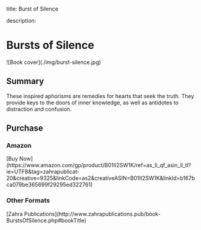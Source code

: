 title: Burst of Silence

description:

# Bursts of Silence

<div markdown="1" class="cover-image">
![Book cover](./img/burst-silence.jpg)
</div>

## Summary

These inspired aphorisms are remedies for hearts that seek the truth. They provide keys to the doors of inner knowledge, as well as antidotes to distraction and confusion.

## Purchase

### Amazon

<div markdown="3" class="purchase-link">
[Buy Now](https://www.amazon.com/gp/product/B01II2SW1K/ref=as_li_qf_asin_il_tl?ie=UTF8&tag=zahrapublicat-20&creative=9325&linkCode=as2&creativeASIN=B01II2SW1K&linkId=b167bca079be365699f29295ed322761)
</div>

### Other Formats

<div markdown="3" class="purchase-link">
[Zahra Publications](http://www.zahrapublications.pub/book-BurstsOfSilence.php#bookTitle)
</div>